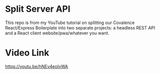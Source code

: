 # Split Server API

This repo is from my YouTube tutorial on splitting our Covalence React/Express Boilerplate into two separate projects: a headless REST API and a React client website/pwa/whatever you want.

# Video Link
https://youtu.be/hNEv4eoIvWA
